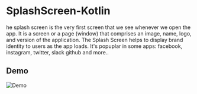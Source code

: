 # SplashScreen-Kotlin
he splash screen is the very first screen that we see whenever we open the app. It is a screen or a page (window) that comprises an image, name, logo, and version of the application. 
The Splash Screen helps to display brand identity to users as the app loads. It's popuplar in some apps: facebook, instagram, twitter, slack github and more..


## Demo 
![Demo](https://media.giphy.com/media/iic3z7N4UyJvW2LpHj/giphy.gif)
